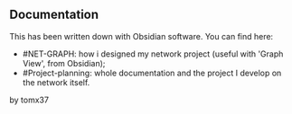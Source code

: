 ## Documentation

This has been written down with Obsidian software.
You can find here:
- #NET-GRAPH: how i designed my network project (useful with 'Graph View', from Obsidian);
- #Project-planning: whole documentation and the project I develop on the network itself.

by tomx37
